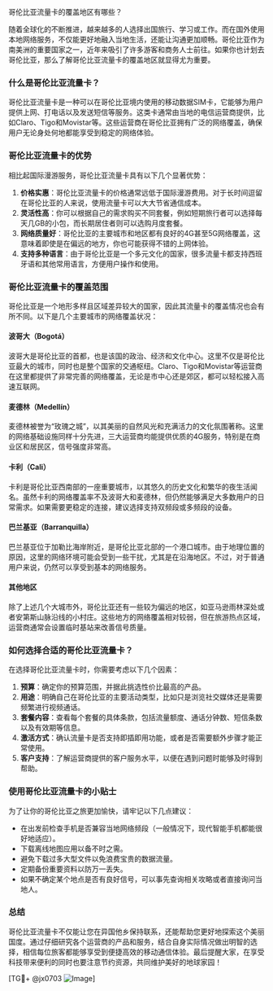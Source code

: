 哥伦比亚流量卡的覆盖地区有哪些？

随着全球化的不断推进，越来越多的人选择出国旅行、学习或工作。而在国外使用本地网络服务，不仅能更好地融入当地生活，还能让沟通更加顺畅。哥伦比亚作为南美洲的重要国家之一，近年来吸引了许多游客和商务人士前往。如果你也计划去哥伦比亚，那么了解哥伦比亚流量卡的覆盖地区就显得尤为重要。

### 什么是哥伦比亚流量卡？

哥伦比亚流量卡是一种可以在哥伦比亚境内使用的移动数据SIM卡，它能够为用户提供上网、打电话以及发送短信等服务。这类卡通常由当地的电信运营商提供，比如Claro、Tigo和Movistar等。这些运营商在哥伦比亚拥有广泛的网络覆盖，确保用户无论身处何地都能享受到稳定的网络体验。

### 哥伦比亚流量卡的优势

相比起国际漫游服务，哥伦比亚流量卡具有以下几个显著优势：

1. **价格实惠**：哥伦比亚流量卡的价格通常远低于国际漫游费用。对于长时间逗留在哥伦比亚的人来说，使用流量卡可以大大节省通信成本。
2. **灵活性高**：你可以根据自己的需求购买不同套餐，例如短期旅行者可以选择每天几GB的小包，而长期居住者则可以选购月度套餐。
3. **网络质量好**：哥伦比亚的主要城市和地区都有良好的4G甚至5G网络覆盖，这意味着即使是在偏远的地方，你也可能获得不错的上网体验。
4. **支持多种语言**：由于哥伦比亚是一个多元文化的国家，很多流量卡都支持西班牙语和其他常用语言，方便用户操作和使用。

### 哥伦比亚流量卡的覆盖范围

哥伦比亚是一个地形多样且区域差异较大的国家，因此其流量卡的覆盖情况也会有所不同。以下是几个主要城市的网络覆盖状况：

#### 波哥大（Bogotá）
波哥大是哥伦比亚的首都，也是该国的政治、经济和文化中心。这里不仅是哥伦比亚最大的城市，同时也是整个国家的交通枢纽。Claro、Tigo和Movistar等运营商在这里都提供了非常完善的网络覆盖，无论是市中心还是郊区，都可以轻松接入高速互联网。

#### 麦德林（Medellín）
麦德林被誉为“玫瑰之城”，以其美丽的自然风光和充满活力的文化氛围著称。这里的网络基础设施同样十分先进，三大运营商均能提供优质的4G服务，特别是在商业区和居民区，信号强度非常高。

#### 卡利（Cali）
卡利是哥伦比亚西南部的一座重要城市，以其悠久的历史文化和繁华的夜生活闻名。虽然卡利的网络覆盖率不及波哥大和麦德林，但仍然能够满足大多数用户的日常需求。如果需要更稳定的连接，建议选择支持双频段或多频段的设备。

#### 巴兰基亚（Barranquilla）
巴兰基亚位于加勒比海岸附近，是哥伦比亚北部的一个港口城市。由于地理位置的原因，这里的网络环境可能会受到一些干扰，尤其是在沿海地区。不过，对于普通用户来说，仍然可以享受到基本的网络服务。

#### 其他地区
除了上述几个大城市外，哥伦比亚还有一些较为偏远的地区，如亚马逊雨林深处或者安第斯山脉沿线的小村庄。这些地方的网络覆盖相对较弱，但在旅游热点区域，运营商通常会设置临时基站来改善信号质量。

### 如何选择合适的哥伦比亚流量卡？

在选择哥伦比亚流量卡时，你需要考虑以下几个因素：

1. **预算**：确定你的预算范围，并据此挑选性价比最高的产品。
2. **用途**：明确自己在哥伦比亚的主要活动类型，比如只是浏览社交媒体还是需要频繁进行视频通话。
3. **套餐内容**：查看每个套餐的具体条款，包括流量额度、通话分钟数、短信条数以及有效期等信息。
4. **激活方式**：确认流量卡是否支持即插即用功能，或者是否需要额外步骤才能正常使用。
5. **客户支持**：了解运营商提供的客户服务水平，以便在遇到问题时能够及时得到帮助。

### 使用哥伦比亚流量卡的小贴士

为了让你的哥伦比亚之旅更加愉快，请牢记以下几点建议：

- 在出发前检查手机是否兼容当地网络频段（一般情况下，现代智能手机都能很好地适应）。
- 下载离线地图应用以备不时之需。
- 避免下载过多大型文件以免浪费宝贵的数据流量。
- 定期备份重要资料以防万一丢失。
- 如果不确定某个地点是否有良好信号，可以事先查询相关攻略或者直接询问当地人。

### 总结

哥伦比亚流量卡不仅能让您在异国他乡保持联系，还能帮助您更好地探索这个美丽国度。通过仔细研究各个运营商的产品和服务，结合自身实际情况做出明智的选择，相信每位旅客都能够享受到便捷高效的移动通信体验。最后提醒大家，在享受科技带来便利的同时也要注意节约资源，共同维护美好的地球家园！

[TG💪+ @jx0703 ![Image](https://github.com/user-attachments/assets/dbca1d08-cadb-493c-b0ec-ad6f7a83f270)]